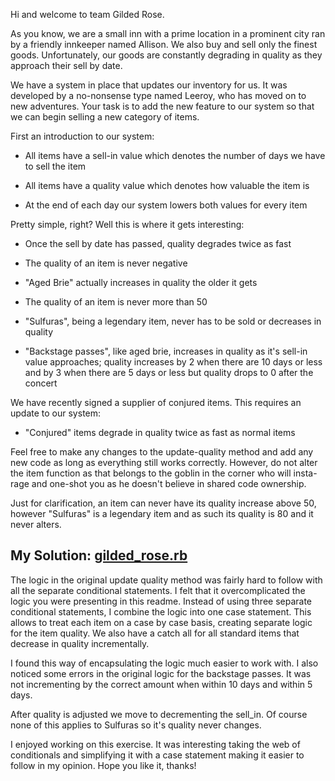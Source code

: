 Hi and welcome to team Gilded Rose.

As you know, we are a small inn with a prime location in a prominent city ran
by a friendly innkeeper named Allison.  We also buy and sell only the finest
goods. Unfortunately, our goods are constantly degrading in quality as they
approach their sell by date.

We have a system in place that updates our inventory for us. It was developed
by a no-nonsense type named Leeroy, who has moved on to new adventures. Your
task is to add the new feature to our system so that we can begin selling a
new category of items.

First an introduction to our system:

  - All items have a sell-in value which denotes the number of days we have to
    sell the item

  - All items have a quality value which denotes how valuable the item is

  - At the end of each day our system lowers both values for every item

Pretty simple, right? Well this is where it gets interesting:

  - Once the sell by date has passed, quality degrades twice as fast

  - The quality of an item is never negative

  - "Aged Brie" actually increases in quality the older it gets

  - The quality of an item is never more than 50

  - "Sulfuras", being a legendary item, never has to be sold or decreases in
    quality

  - "Backstage passes", like aged brie, increases in quality as it's sell-in
    value approaches; quality increases by 2 when there are 10 days or less
    and by 3 when there are 5 days or less but quality drops to 0 after the
    concert

We have recently signed a supplier of conjured items. This requires an update
to our system:

  - "Conjured" items degrade in quality twice as fast as normal items

Feel free to make any changes to the update-quality method and add any new code
as long as everything still works correctly. However, do not alter the item
function as that belongs to the goblin in the corner who will insta-rage and
one-shot you as he doesn't believe in shared code ownership.


Just for clarification, an item can never have its quality increase above 50,
however "Sulfuras" is a legendary item and as such its quality is 80 and it
never alters.

## My Solution: [gilded_rose.rb](ruby/gilded_rose.rb)

The logic in the original update quality method was fairly hard to follow with all the separate conditional statements. I felt that it overcomplicated the logic you were presenting in this readme. Instead of using three separate conditional statements, I combine the logic into one case statement. This allows to treat each item on a case by case basis, creating separate logic for the item quality. We also have a catch all for all standard items that decrease in quality incrementally.

I found this way of encapsulating the logic much easier to work with. I also noticed some errors in the original logic for the backstage passes. It was not incrementing by the correct amount when within 10 days and within 5 days.

After quality is adjusted we move to decrementing the sell_in. Of course none of this applies to Sulfuras so it's quality never changes.

I enjoyed working on this exercise. It was interesting taking the web of conditionals and simplifying it with a case statement making it easier to follow in my opinion. Hope you like it, thanks!
